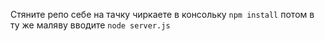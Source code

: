 Стяните репо себе на тачку
чиркаете в консольку `npm install`
потом в ту же маляву вводите `node server.js`
